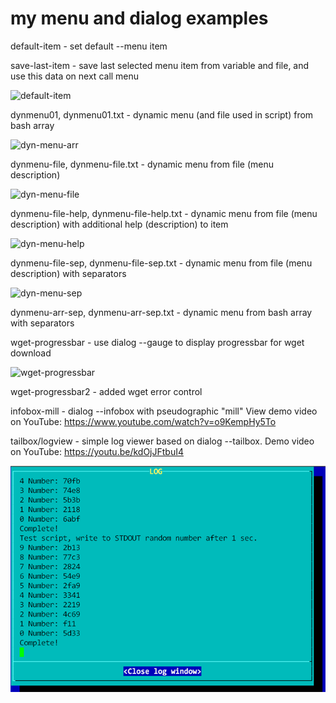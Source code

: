 # my menu and dialog examples

default-item - set default --menu item

save-last-item - save last selected menu item from variable and file, and use this data on next call menu

![default-item](/my-menu/screens/default-item.png)

dynmenu01, dynmenu01.txt - dynamic menu (and file used in script) from bash array

![dyn-menu-arr](/my-menu/screens/dynamic-menu-array.png)

dynmenu-file, dynmenu-file.txt - dynamic menu from file (menu description)

![dyn-menu-file](/my-menu/screens/dynamic-menu-file.png)

dynmenu-file-help, dynmenu-file-help.txt - dynamic menu from file (menu description) with additional help (description) to item

![dyn-menu-help](/my-menu/screens/dynamic-menu-help.png)

dynmenu-file-sep, dynmenu-file-sep.txt - dynamic menu from file (menu description) with separators

![dyn-menu-sep](/my-menu/screens/dynamic-menu-help.png)

dynmenu-arr-sep, dynmenu-arr-sep.txt - dynamic menu from bash array with separators

wget-progressbar - use dialog --gauge to display progressbar for wget download

![wget-progressbar](/my-menu/screens/progressbar-wget.png)

wget-progressbar2 - added wget error control

infobox-mill - dialog --infobox with pseudographic "mill" View demo video on YouTube: https://www.youtube.com/watch?v=o9KempHy5To

tailbox/logview - simple log viewer based on dialog --tailbox. Demo video on YouTube: https://youtu.be/kdOjJFtbuI4

![logview](/my-menu/screens/tailbox-viewlog.png)